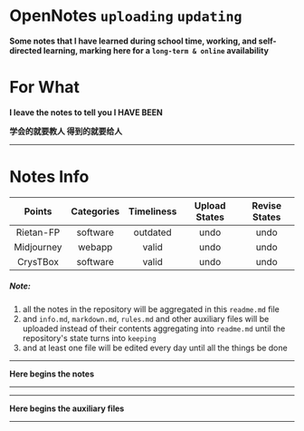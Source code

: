 # OpenNotes  `uploading` `updating`

**Some notes that I have learned during school time, working, and self-directed learning, marking here for a `long-term & online` availability**

# For What

**I leave the notes to tell you I HAVE BEEN**  

**学会的就要教人 得到的就要给人**

---

# Notes Info

|Points|Categories|Timeliness|Upload States|Revise States|
|:--:|:--:|:--:|:--:|:--:|
|Rietan-FP|software|outdated|undo|undo|
|Midjourney|webapp|valid|undo|undo|
|CrysTBox|software|valid|undo|undo|  

##### Note: 

1. all the notes in the repository will be aggregated in this `readme.md` file
2. and `info.md`, `markdown.md`, `rules.md` and other auxiliary files will be uploaded instead of their contents aggregating into `readme.md` until the repository's state turns into `keeping`
3. and at least one file will be edited every day until all the things be done

---

**Here begins the notes**

---

<!--本条注释作为一级标题的合并起点-->



---

**Here begins the auxiliary files** 

---

<!--本条注释作为二级标题的合并起点-->

